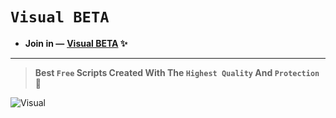 # ``Visual BETA``
- **Join in —** **[Visual BETA](https://dsc.gg/visualontop) ✨**
---
> **Best ``Free`` Scripts Created With The ``Highest Quality`` And ``Protection`` 🪬**

![Visual](https://media.discordapp.net/attachments/1227897272969330730/1316175246964822170/ccca919e7533b381fa9f901f150f6f41.gif?ex=675a1738&is=6758c5b8&hm=89fa5c4edd8a15b175777b84f499589722ab390a319e0e8c1a679c6366493d8c&=&width=675&height=437)
